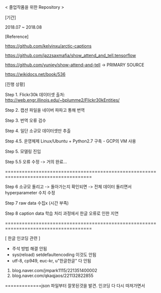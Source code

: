 < 졸업작품을 위한 Repository >


[기간]

2018.07 ~ 2018.08


[Reference]

https://github.com/kelvinxu/arctic-captions

https://github.com/jazzsaxmafia/show_attend_and_tell.tensorflow

https://github.com/yunjey/show-attend-and-tell    -> PRIMARY SOURCE

https://wikidocs.net/book/536



[진행 상황]

Step 1. Flickr30k 데이터셋 출처: http://web.engr.illinois.edu/~bplumme2/Flickr30kEntities/

Step 2. 캡션 파일을 네이버 파파고 통해 번역

Step 3. 번역 오류 검수

Step 4. 일단 소규모 데이터셋만 추출

Step 4.5. 운영체제 Linux/Ubuntu + Python2.7 구축 - GCP의 VM 사용

Step 5. 모델링 진입

Step 5.5 오류 수정 -> 거의 완료...

=====================================================================================

Step 6 소규모 돌리고 -> 돌아가는지 확인되면 -> 전체 데이터 돌리면서 hyperparameter 수치 수정

Step 7 raw data 수집x (시간 부족)

Step 8 caption data 학습 처리 과정에서 한글 오류로 인한 지연

=====================================================================================

[ 한글 인코딩 관련 ]
- 주석 방법 해결 안됨
- sys(reload) setdefaultencoding 이것도 안됨
- utf-8, cp949, euc-kr, u"한글한글" 다 안됨
1. blog.naver.com/jmpark1115/221351400002
2. blog.naver.com/qkaqjaos/221132822855


=============json 파일부터 잘못된것을 발견. 인코딩 다 다시 따져가면서 
